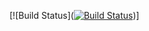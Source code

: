 [![Build Status]([![Build Status](https://travis-ci.org/katerinaelsasser/NailDeck.svg?branch=master)](https://travis-ci.org/katerinaelsasser/NailDeck))]